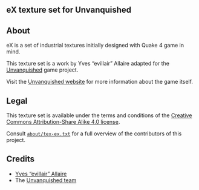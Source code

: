 eX texture set for Unvanquished
-------------------------------


About
-----

eX is a set of industrial textures initially designed with Quake 4 game in mind.

This texture set is a work by Yves “evillair” Allaire adapted for the [Unvanquished](https://unvanquished.net) game project.

Visit the [Unvanquished website](https://unvanquished.net/) for more information about the game itself.


Legal
-----

This texture set is available under the terms and conditions of the [Creative Commons Attribution-Share Alike 4.0 license](https://creativecommons.org/licenses/by-sa/4.0).

Consult [`about/tex-ex.txt`](about/tex-ex.txt) for a full overview of the contributors of this project.


Credits
-------

- [Yves “evillair” Allaire](http://evillair.net/)
- The [Unvanquished team](https://unvanquished.net/?page_id=336)

